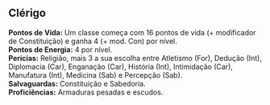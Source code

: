 ## Clérigo <a id="clerigo"></a>

**Pontos de Vida:** Um classe começa com 16 pontos de vida (+ modificador de Constituição) e ganha 4 (+ mod. Con) por nível.</br>
**Pontos de Energia:** 4 por nível.</br>
**Perícias:** Religião, mais 3 a sua escolha entre Atletismo (For), Dedução (Int), Diplomacia (Car), Enganação (Car), História (Int), Intimidação (Car), Manufatura (Int), Medicina (Sab) e Percepção (Sab).</br>
**Salvaguardas:** Constituição e Sabedoria.</br>
**Proficiências:** Armaduras pesadas e escudos.</br>